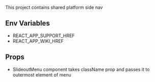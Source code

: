 This project contains shared platform side nav

## Env Variables
* REACT_APP_SUPPORT_HREF
* REACT_APP_WIKI_HREF

## Props
* SlideoutMenu component takes className prop and passes it to outermost element of menu